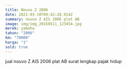 ```yaml
---
title: Nouvo Z 2006
date: 2021-03-10T09:42:28.914Z
summary: nouvo Z AIS 2006 plat AB
image: img/img_20150511_123454.jpg
merek: yamaha
tahun: "2006"
km: "70000"
harga: "1"
sold: true
---
```

jual nouvo Z AIS 2006 plat AB surat lengkap pajak hidup